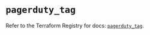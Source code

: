 # `pagerduty_tag`

Refer to the Terraform Registry for docs: [`pagerduty_tag`](https://registry.terraform.io/providers/pagerduty/pagerduty/3.20.0/docs/resources/tag).

